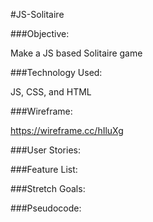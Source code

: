 #JS-Solitaire

###Objective:

Make a JS based Solitaire game

###Technology Used:

JS, CSS, and HTML

###Wireframe:

 https://wireframe.cc/hIluXg

 ###User Stories:

 ###Feature List:

 ###Stretch Goals:

 ###Pseudocode: 